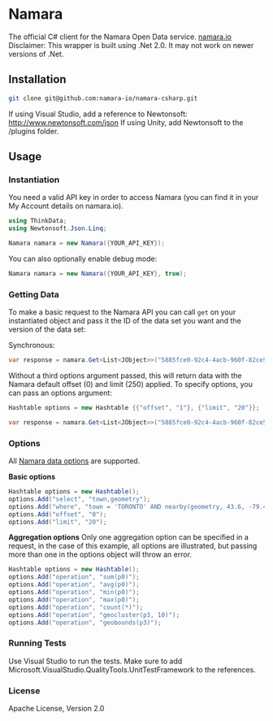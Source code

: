 ﻿Namara
======

The official C# client for the Namara Open Data service. [namara.io](https://namara.io)
Disclaimer: This wrapper is built using .Net 2.0. It may not work on newer versions of .Net.

## Installation

```bash
git clone git@github.com:namara-io/namara-csharp.git
```

If using Visual Studio, add a reference to Newtonsoft: http://www.newtonsoft.com/json
If using Unity, add Newtonsoft to the /plugins folder.

## Usage

### Instantiation

You need a valid API key in order to access Namara (you can find it in your My Account details on namara.io).

```csharp
using ThinkData;
using Newtonsoft.Json.Linq;

Namara namara = new Namara({YOUR_API_KEY});
```

You can also optionally enable debug mode:

```csharp
Namara namara = new Namara({YOUR_API_KEY}, true);
```

### Getting Data

To make a basic request to the Namara API you can call `get` on your instantiated object and pass it the ID of the data set you want and the version of the data set:

Synchronous:

```csharp
var response = namara.Get<List<JObject>>("5885fce0-92c4-4acb-960f-82ce5a0a4650", "en-1");
```

Without a third options argument passed, this will return data with the Namara default offset (0) and limit (250) applied. To specify options, you can pass an options argument:

```csharp
Hashtable options = new Hashtable {{"offset", "1"}, {"limit", "20"}};

var response = namara.Get<List<JObject>>("5885fce0-92c4-4acb-960f-82ce5a0a4650", "en-1", options);
```

### Options

All [Namara data options](https://namara.io/#/api) are supported.

**Basic options**

```csharp
Hashtable options = new Hashtable();
options.Add("select", "town,geometry");
options.Add("where", "town = 'TORONTO' AND nearby(geometry, 43.6, -79.4, 10km)");
options.Add("offset", "0");
options.Add("limit", "20");
```

**Aggregation options**
Only one aggregation option can be specified in a request, in the case of this example, all options are illustrated, but passing more than one in the options object will throw an error.

```csharp
Hashtable options = new Hashtable();
options.Add("operation", "sum(p0)");
options.Add("operation", "avg(p0)");
options.Add("operation", "min(p0)");
options.Add("operation", "max(p0)");
options.Add("operation", "count(*)");
options.Add("operation", "geocluster(p3, 10)");
options.Add("operation", "geobounds(p3)");
```

### Running Tests

Use Visual Studio to run the tests. Make sure to add Microsoft.VisualStudio.QualityTools.UnitTestFramework to the references.

### License

Apache License, Version 2.0
